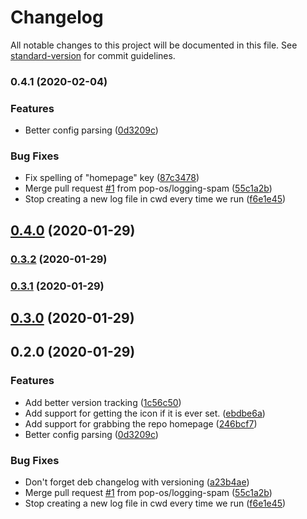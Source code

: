 # Changelog

All notable changes to this project will be documented in this file. See [standard-version](https://github.com/conventional-changelog/standard-version) for commit guidelines.

### 0.4.1 (2020-02-04)


### Features

* Better config parsing ([0d3209c](https://github.com/pop-os/pyflatpak/commit/0d3209cd0a462374d77c6257aeadf7da69478b62))


### Bug Fixes

* Fix spelling of "homepage" key ([87c3478](https://github.com/pop-os/pyflatpak/commit/87c3478d132bc49e57ab6104289086a00c9af31d))
* Merge pull request [#1](https://github.com/pop-os/pyflatpak/issues/1) from pop-os/logging-spam ([55c1a2b](https://github.com/pop-os/pyflatpak/commit/55c1a2b0e07ff976277d832d1b4d0370360facba))
* Stop creating a new log file in cwd every time we run ([f6e1e45](https://github.com/pop-os/pyflatpak/commit/f6e1e45eeab0847a8bcae346c8be1c739c153e7b))

## [0.4.0](https://github.com/pop-os/pyflatpak/compare/v0.3.1...v0.4.0) (2020-01-29)

### [0.3.2](https://github.com/pop-os/pyflatpak/compare/v0.3.1...v0.3.2) (2020-01-29)

### [0.3.1](https://github.com/pop-os/pyflatpak/compare/v0.3.0...v0.3.1) (2020-01-29)

## [0.3.0](https://github.com/pop-os/pyflatpak/compare/v0.2.0...v0.3.0) (2020-01-29)

## 0.2.0 (2020-01-29)


### Features

* Add better version tracking ([1c56c50](https://github.com/pop-os/pyflatpak/commit/1c56c507d2167bbf4a9accb7b5a13a7b32b242e0))
* Add support for getting the icon if it is ever set. ([ebdbe6a](https://github.com/pop-os/pyflatpak/commit/ebdbe6a02501c793761ed799cec0f877b4bd1c49))
* Add support for grabbing the repo homepage ([246bcf7](https://github.com/pop-os/pyflatpak/commit/246bcf73cd4fac7c3938dcca1252d0cf262acb8d))
* Better config parsing ([0d3209c](https://github.com/pop-os/pyflatpak/commit/0d3209cd0a462374d77c6257aeadf7da69478b62))


### Bug Fixes

* Don't forget deb changelog with versioning ([a23b4ae](https://github.com/pop-os/pyflatpak/commit/a23b4aef3d85f9cd83b3f1f51fa6d341fc2d1e3b))
* Merge pull request [#1](https://github.com/pop-os/pyflatpak/issues/1) from pop-os/logging-spam ([55c1a2b](https://github.com/pop-os/pyflatpak/commit/55c1a2b0e07ff976277d832d1b4d0370360facba))
* Stop creating a new log file in cwd every time we run ([f6e1e45](https://github.com/pop-os/pyflatpak/commit/f6e1e45eeab0847a8bcae346c8be1c739c153e7b))
